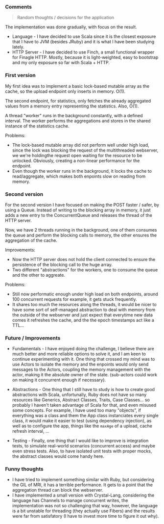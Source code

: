 ### Comments
> Random thoughts / decisions for the application

The implementation was done gradually, with focus on the result.

* Language - I have decided to use Scala since it is the closest exposure that I have to JVM (besides JRuby) and it is what I have been studying lately.
* HTTP Server - I have decided to use Finch, a small functional wrapper for Finagle HTTP. Mostly, because it is light-weighted, easy to bootstrap and my only exposure so far with Scala + HTTP.

### First version

My first idea was to implement a basic lock-based mutable array as the cache, so the upload endpoint only inserts in memory. O(1).

The second endpoint, for statistics, only fetches the already aggregated values from a memory entry representing the statistics. Also, O(1).

A thread "worker" runs in the background constantly, with a defined interval. The worker performs the aggregations and stores in the shared instance of the statistics cache.

Problems:
  * The lock-based mutable array did not perform well under high load, since the lock was blocking the request of the multithreaded webserver, we we're holdingthe request open waiting for the resource to be unlocked. Obviously, creating a non-linear performance for the endpoint.
  * Even though the worker runs in the background, it locks the cache to read/aggregate, which makes both enpoints slow on reading from memory.

### Second version

For the second version I have focused on making the POST faster / safer, by using a Queue. Instead of writing to the blocking array in memory, it just adds a new entry to the ConcurrentQueue and releases the thread of the HTTP server.

Now, we have 2 threads running in the background, one of them consumes the queue and perform the blocking calls to memory, the other ensures the aggregation of the cache.

Improvements:
  * Now the HTTP server does not hold the client connected to ensure the persistence of the blocking call to the huge array.
  * Two different "abstractions" for the workers, one to consume the queue and the other to aggreate.

Problems:
  * Still now performatic enough under high load on both endpoints, around 100 concurrent requests for example, it gets stuck frequently.
  * It shares too much the resources along the threads, it would be nicer to have some sort of self-managed abstraction to deal with memory from the outside of the webserver and just expect that everytime new data comes it refreshes the cache, and the the epoch timestamps act like a TTL...

### Future / Improvements
  * Fundamentals - I have enjoyed doing the challenge, I believe there are much better and more reliable options to solve it, and I am keen to continue experimenting with it. One thing that crossed my mind was to use Actors to isolate the memory and the enpoints would only send messages to the Actors, coupling the memory management with the actor, making it the absolute owner of the state. (sub-actors could work on making it concurrent enough if necessary).

  * Abstractions - One thing that I still have to study is how to create good abstractions with Scala, unfortunally, Ruby does not have so many resources like Generics, Abstract Classes, Traits, Case Classes...  so probably I haven't taken advantage of Scala for that, and even misused some concepts. For example, I have used too many "objects", if everything was a class and them the App class instanciates every single class, it would make it easier to test (using dependency injection), as well as to configure the app, things like the `maxAge` of a upload, cache refresh interval, ...

  * Testing - Finally, one thing that I would like to improve is integration tests, to simulate real-world scenarios (concurrent access) and maybe even stress tests. Also, to have isolated unit tests with proper mocks, the abstract classes would come handy here.

### Funny thoughts
  * I have tried to implement something similar with Ruby, but considering the GIL of MRI, it has a terrible performance. It gets to a point that the aggregation thread can block the webserver.
  * I have implemented a small version with Crystal-Lang, considering the language has Channels to manage concurrent writes, the implementation was not so challenging that way, however, the language is a bit unstable for threading (they actually use Fibers) and the results were far from satisfatory (I have to invest more time to figure it out why).
